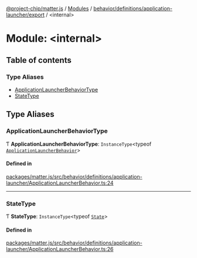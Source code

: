 [@project-chip/matter.js](../README.md) / [Modules](../modules.md) / [behavior/definitions/application-launcher/export](behavior_definitions_application_launcher_export.md) / \<internal\>

# Module: \<internal\>

## Table of contents

### Type Aliases

- [ApplicationLauncherBehaviorType](behavior_definitions_application_launcher_export._internal_.md#applicationlauncherbehaviortype)
- [StateType](behavior_definitions_application_launcher_export._internal_.md#statetype)

## Type Aliases

### ApplicationLauncherBehaviorType

Ƭ **ApplicationLauncherBehaviorType**: `InstanceType`\<typeof [`ApplicationLauncherBehavior`](behavior_definitions_application_launcher_export.md#applicationlauncherbehavior)\>

#### Defined in

[packages/matter.js/src/behavior/definitions/application-launcher/ApplicationLauncherBehavior.ts:24](https://github.com/project-chip/matter.js/blob/5f71eedebdb9fa54338bde320c311bb359b7455d/packages/matter.js/src/behavior/definitions/application-launcher/ApplicationLauncherBehavior.ts#L24)

___

### StateType

Ƭ **StateType**: `InstanceType`\<typeof [`State`](../classes/behavior_definitions_application_launcher_export.ApplicationLauncherServer.md#state-1)\>

#### Defined in

[packages/matter.js/src/behavior/definitions/application-launcher/ApplicationLauncherBehavior.ts:26](https://github.com/project-chip/matter.js/blob/5f71eedebdb9fa54338bde320c311bb359b7455d/packages/matter.js/src/behavior/definitions/application-launcher/ApplicationLauncherBehavior.ts#L26)
